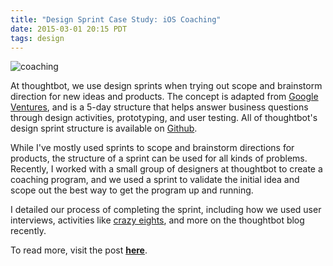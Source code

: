 ```yaml
---
title: "Design Sprint Case Study: iOS Coaching"
date: 2015-03-01 20:15 PDT
tags: design
---
```


<img src="/images/blog/coaching-storyboard.jpg" alt="coaching" class="post-image image-outline" />

At thoughtbot, we use design sprints when trying out scope and brainstorm
direction for new ideas and products. The concept is adapted from [Google
Ventures], and is a 5-day structure that helps answer business questions through
design activities, prototyping, and user testing. All of thoughtbot's design
sprint structure is available on [Github].

While I've mostly used sprints to scope and brainstorm directions for products,
the structure of a sprint can be used for all kinds of problems. Recently, I
worked with a small group of designers at thoughtbot to create a coaching
program, and we used a sprint to validate the initial idea and scope out the
best way to get the program up and running.

I detailed our process of completing the sprint, including how we used user
interviews, activities like [crazy eights], and more on the thoughtbot blog
recently. 

To read more, visit the post __[here]__.

[Google Ventures]: http://www.gv.com/sprint/
[Github]: https://github.com/thoughtbot/design-sprint
[crazy eights]: https://github.com/thoughtbot/design-sprint/blob/master/Exercises/crazy-eights.md
[here]: https://robots.thoughtbot.com/ios-coaching-product-design-sprint
